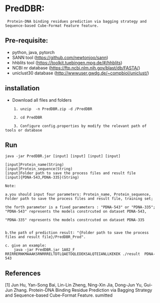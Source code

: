 # PredDBR:

	 Protein-DNA binding residues prediction via bagging strategy and Sequence-based Cube-Format Feature feature.
	
## Pre-requisite:
   - python, java, pytorch
   - SANN tool (https://github.com/newtonjoo/sann)
   - hhblits tool (https://toolkit.tuebingen.mpg.de/#/hhblits)
   - NCBI nr database (https://ftp.ncbi.nlm.nih.gov/blast/db/FASTA/)
   - uniclust30 database (http://wwwuser.gwdg.de/~compbiol/uniclust/)
   
## installation

* Download all files and folders
~~~
	1. unzip  -n PredDBR.zip -d /PredDBR
	
	2. cd PredDBR
	
	3. Configure config.properties by modify the relevant path of tools or database
~~~	

## Run

	java -jar PredDBR.jar [input] [input] [input] [input]
	
	[input]Protein_name(String)  
	[input]Protein_sequence(String)	
	[input]Folder path to save the process files and result file
	[input]{PDNA-543,PDNA-335}(String)
	
	Note: 
	
	a.you should input four parameters: Protein_name, Protein_sequence, Folder path to save the process files and result file, training set;
	
	the forth parameter is a fixed parameters : "PDNA-543" or "PDNA-335"; "PDNA-543" represents the models constrcuted on dataset PDNA-543,
	  
	"PDNA-335" represents the models constrcuted on dataset PDNA-335
	 
		
	b.the path of prediction result: "{Folder path to save the process files and result file}/PredDBR_Prod".
	
	c. give an example:
		java -jar PredDBR.jar 1A02_F RRIRRERNKMAAAKSRNRRRELTDTLQAETDQLEDEKSALQTEIANLLKEKEK ./result  PDNA-543 

## References 
[1] Jun Hu, Yan-Song Bai, Lin-Lin Zheng, Ning-Xin Jia, Dong-Jun Yu, Gui-Jun Zhang. Protein-DNA Binding Residue Prediction via Bagging Strategy and Sequence-based Cube-Format Feature. sumitted
